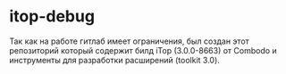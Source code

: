 <h1>itop-debug</h1>
<p>Так как на работе гитлаб имеет ограничения, был создан этот репозиторий который содержит билд iTop (3.0.0-8663) от Combodo и инструменты для разработки расширений (toolkit 3.0). </p>
